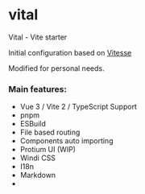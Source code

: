 # vital

Vital - Vite starter

Initial configuration based on [Vitesse](https://github.com/antfu/vitesse)

Modified for personal needs.

### Main features:
- Vue 3 / Vite 2 / TypeScript Support
- pnpm
- ESBuild 
- File based routing
- Components auto importing
- Protium UI (WIP)
- Windi CSS
- I18n
- Markdown
- <script setup>
- Server-side generation (SSG) via vite-ssg
- [Pinia](https://github.com/posva/pinia) store 
- [Villus](https://github.com/logaretm/villus) Lightweight graphQL client 
- Jest / vue-test-utils
 
